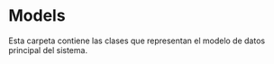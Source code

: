 # Models

Esta carpeta contiene las clases que representan el modelo de datos principal del sistema. 